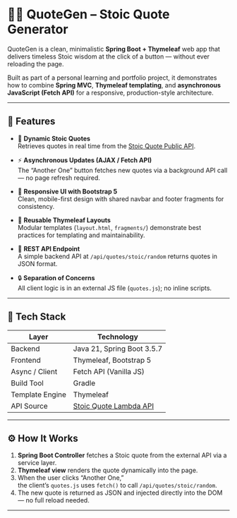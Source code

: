 # 🧘‍♂️ QuoteGen – Stoic Quote Generator

QuoteGen is a clean, minimalistic **Spring Boot + Thymeleaf** web app that delivers timeless Stoic wisdom at the click of a button — without ever reloading the page.

Built as part of a personal learning and portfolio project, it demonstrates how to combine **Spring MVC**, **Thymeleaf templating**, and **asynchronous JavaScript (Fetch API)** for a responsive, production-style architecture.

---

## 🌟 Features

- 🧠 **Dynamic Stoic Quotes**  
  Retrieves quotes in real time from the [Stoic Quote Public API](https://github.com/tlcheah2/stoic-quote-lambda-public-api).

- ⚡ **Asynchronous Updates (AJAX / Fetch API)**  
  The “Another One” button fetches new quotes via a background API call — no page refresh required.

- 🎨 **Responsive UI with Bootstrap 5**  
  Clean, mobile-first design with shared navbar and footer fragments for consistency.

- 🧩 **Reusable Thymeleaf Layouts**  
  Modular templates (`layout.html`, `fragments/`) demonstrate best practices for templating and maintainability.

- 💾 **REST API Endpoint**  
  A simple backend API at `/api/quotes/stoic/random` returns quotes in JSON format.

- 🔒 **Separation of Concerns**  
  All client logic is in an external JS file (`quotes.js`); no inline scripts.

---

## 🧱 Tech Stack

| Layer | Technology |
|-------|-------------|
| Backend | Java 21, Spring Boot 3.5.7 |
| Frontend | Thymeleaf, Bootstrap 5 |
| Async / Client | Fetch API (Vanilla JS) |
| Build Tool | Gradle |
| Template Engine | Thymeleaf |
| API Source | [Stoic Quote Lambda API](https://github.com/tlcheah2/stoic-quote-lambda-public-api) |

---

## ⚙️ How It Works

1. **Spring Boot Controller** fetches a Stoic quote from the external API via a service layer.  
2. **Thymeleaf view** renders the quote dynamically into the page.  
3. When the user clicks “Another One,”  
   the client’s `quotes.js` uses `fetch()` to call `/api/quotes/stoic/random`.  
4. The new quote is returned as JSON and injected directly into the DOM — no full reload needed.

---
